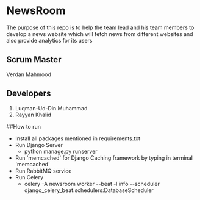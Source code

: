 NewsRoom
=======

The purpose of this repo is to help the team lead and his team members to develop a news website which will fetch news from different websites and also provide analytics for its users

## Scrum Master
Verdan Mahmood

## Developers

1. Luqman-Ud-Din Muhammad
1. Rayyan Khalid


##How to run

- Install all packages mentioned in requirements.txt
- Run Django Server 
  - python manage.py runserver
- Run 'memcached' for Django Caching framework by typing in terminal 'memcached'
- Run RabbitMQ service
- Run Celery 
  - celery -A newsroom worker --beat -l info --scheduler django_celery_beat.schedulers:DatabaseScheduler

